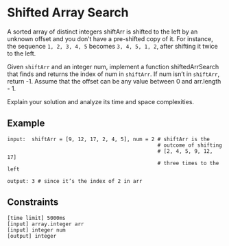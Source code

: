 # Shifted Array Search

A sorted array of distinct integers shiftArr is shifted to the left by an unknown offset and you don’t 
have a pre-shifted copy of it. For instance, the sequence `1, 2, 3, 4, 5` becomes `3, 4, 5, 1, 2`, after shifting 
it twice to the left.

Given `shiftArr` and an integer num, implement a function shiftedArrSearch that finds and returns 
the index of num in `shiftArr`. If num isn’t in `shiftArr`, return -1. Assume that the offset can be any value 
between 0 and arr.length - 1.

Explain your solution and analyze its time and space complexities.

## Example
```
input:  shiftArr = [9, 12, 17, 2, 4, 5], num = 2 # shiftArr is the
                                                 # outcome of shifting
                                                 # [2, 4, 5, 9, 12, 17]
                                                 # three times to the left

output: 3 # since it’s the index of 2 in arr
```

## Constraints
```
[time limit] 5000ms
[input] array.integer arr
[input] integer num
[output] integer
```